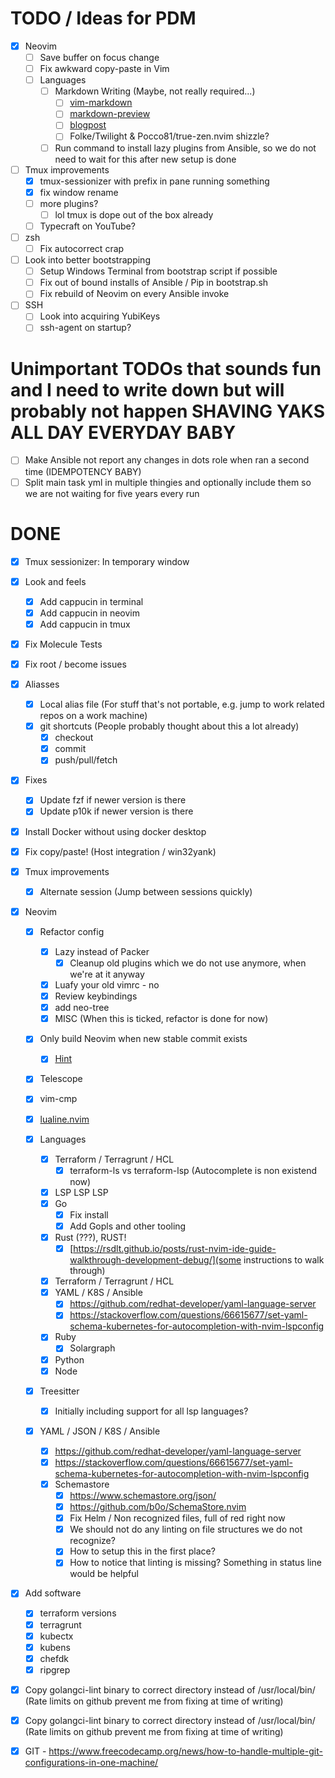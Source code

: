 # TODO / Ideas for PDM

- [x] Neovim
  - [ ] Save buffer on focus change
  - [ ] Fix awkward copy-paste in Vim
  - [ ] Languages
    - [ ] Markdown Writing (Maybe, not really required...)
      - [ ] [vim-markdown](https://github.com/preservim/vim-markdown)
      - [ ] [markdown-preview](https://github.com/iamcco/markdown-preview.nvim)
      - [ ] [blogpost](https://alpha2phi.medium.com/vim-neovim-plugins-for-writing-d18414c7b21d)
      - [ ] Folke/Twilight & Pocco81/true-zen.nvim shizzle?
    - [ ] Run command to install lazy plugins from Ansible, so we do not need to wait for this after new setup is done

- [ ] Tmux improvements
  - [x] tmux-sessionizer with prefix in pane running something
  - [x] fix window rename
  - [ ] more plugins?
    - [ ] lol tmux is dope out of the box already
  - [ ] Typecraft on YouTube?

- [ ] zsh
  - [ ] Fix autocorrect crap

- [ ] Look into better bootstrapping
  - [ ] Setup Windows Terminal from bootstrap script if possible
  - [ ] Fix out of bound installs of Ansible / Pip in bootstrap.sh
  - [ ] Fix rebuild of Neovim on every Ansible invoke

- [ ] SSH
  - [ ] Look into acquiring YubiKeys
  - [ ] ssh-agent on startup?

# Unimportant TODOs that sounds fun and I need to write down but will probably not happen SHAVING YAKS ALL DAY EVERYDAY BABY

- [ ] Make Ansible not report any changes in dots role when ran a second time (IDEMPOTENCY BABY)
- [ ] Split main task yml in multiple thingies and optionally include them so we are not waiting for five years every run

# DONE

- [x] Tmux sessionizer: In temporary window
- [x] Look and feels
  - [x] Add cappucin in terminal
  - [x] Add cappucin in neovim
  - [x] Add cappucin in tmux

- [x] Fix Molecule Tests
- [x] Fix root / become issues

- [x] Aliasses
  - [x] Local alias file (For stuff that's not portable, e.g. jump to work related repos on a work machine)
  - [x] git shortcuts (People probably thought about this a lot already)
    - [x] checkout
    - [x] commit
    - [x] push/pull/fetch

- [x] Fixes
  - [x] Update fzf if newer version is there
  - [x] Update p10k if newer version is there

- [x] Install Docker without using docker desktop

- [x] Fix copy/paste! (Host integration / win32yank)

- [x] Tmux improvements
  - [x] Alternate session (Jump between sessions quickly)

- [x] Neovim
  - [x] Refactor config
    - [x] Lazy instead of Packer
      - [x] Cleanup old plugins which we do not use anymore, when we're at it anyway
    - [x] Luafy your old vimrc - no
    - [x] Review keybindings
    - [x] add neo-tree
    - [x] MISC (When this is ticked, refactor is done for now)
  - [x] Only build Neovim when new stable commit exists
    - [x] [Hint](https://docs.ansible.com/ansible/latest/collections/ansible/builtin/git_module.html)
  - [x] Telescope

  - [x] vim-cmp
  - [x] [lualine.nvim](https://github.com/nvim-lualine/lualine.nvim)
  - [x] Languages
    - [x] Terraform / Terragrunt / HCL
      - [x] terraform-ls vs terraform-lsp (Autocomplete is non existend now)
    - [x] LSP LSP LSP
    - [x] Go
      - [x] Fix install
      - [x] Add Gopls and other tooling
    - [x] Rust (???), RUST!
      - [x] [https://rsdlt.github.io/posts/rust-nvim-ide-guide-walkthrough-development-debug/](some instructions to walk through)
    - [x] Terraform / Terragrunt / HCL
    - [x] YAML / K8S / Ansible
      - [x] https://github.com/redhat-developer/yaml-language-server
      - [x] https://stackoverflow.com/questions/66615677/set-yaml-schema-kubernetes-for-autocompletion-with-nvim-lspconfig
    - [x] Ruby
      - [x] Solargraph
    - [x] Python
    - [x] Node
  - [x] Treesitter
    - [x] Initially including support for all lsp languages?

  - [x] YAML / JSON / K8S / Ansible
    - [x] https://github.com/redhat-developer/yaml-language-server
    - [x] https://stackoverflow.com/questions/66615677/set-yaml-schema-kubernetes-for-autocompletion-with-nvim-lspconfig
    - [x] Schemastore
      - [x] https://www.schemastore.org/json/
      - [x] https://github.com/b0o/SchemaStore.nvim
      - [x] Fix Helm / Non recognized files, full of red right now
      - [x] We should not do any linting on file structures we do not recognize?
      - [x] How to setup this in the first place?
      - [x] How to notice that linting is missing? Something in status line would be helpful

- [x] Add software
  - [x] terraform versions
  - [x] terragrunt
  - [x] kubectx
  - [x] kubens
  - [x] chefdk
  - [x] ripgrep

- [x] Copy golangci-lint binary to correct directory instead of /usr/local/bin/<ARCHIVEDIR> (Rate limits on github prevent me from fixing at time of writing)

- [x] Copy golangci-lint binary to correct directory instead of /usr/local/bin/<ARCHIVEDIR> (Rate limits on github prevent me from fixing at time of writing)

- [x] GIT - https://www.freecodecamp.org/news/how-to-handle-multiple-git-configurations-in-one-machine/
